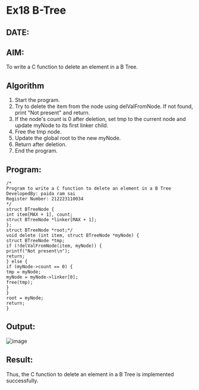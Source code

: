 # Ex18 B-Tree
## DATE:
## AIM:
To write a C function to delete an element in a B Tree.
## Algorithm
1. Start the program.
2. Try to delete the item from the node using delValFromNode. If not found, print "Not present" and return.
3. If the node's count is 0 after deletion, set tmp to the current node and update myNode to its first linker child.
4. Free the tmp node.
5. Update the global root to the new myNode. 
6. Return after deletion.
7. End the program.  

## Program:
```
/*
Program to write a C function to delete an element in a B Tree
DevelopedBy: paida ram sai
Register Number: 212223110034
*/
struct BTreeNode { 
int item[MAX + 1], count; 
struct BTreeNode *linker[MAX + 1]; 
}; 
struct BTreeNode *root;*/ 
void delete (int item, struct BTreeNode *myNode) { 
struct BTreeNode *tmp; 
if (!delValFromNode(item, myNode)) { 
printf("Not present\n"); 
return; 
} else { 
if (myNode->count == 0) { 
tmp = myNode; 
myNode = myNode->linker[0]; 
free(tmp); 
} 
} 
root = myNode; 
return; 
}
```

## Output:

![image](https://github.com/user-attachments/assets/4664fba5-3230-4036-9d60-c36c580e187f)


## Result:
Thus, the C function to delete an element in a B Tree is implemented successfully.
